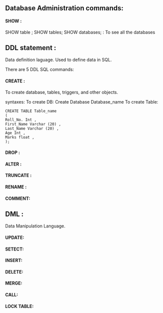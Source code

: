 ## Database Administration commands: 
#### SHOW :
SHOW table <table name>;
SHOW tables;
SHOW databases; : To see all the databases  


## DDL statement :
Data definition laguage. Used to define data in SQL. 

There are 5 DDL SQL commands: 
#### CREATE : 
To create database, tables, triggers, and other objects. 

syntaxes: 
To create DB: Create Database Database_name
To create Table: 
```
CREATE TABLE Table_name
(
Roll_No. Int ,    
First_Name Varchar (20) ,    
Last_Name Varchar (20) ,    
Age Int ,  
Marks float , 
);
```

#### DROP : 
#### ALTER : 
#### TRUNCATE : 
#### RENAME :  
#### COMMENT:



## DML :
Data Manipulation Language. 

#### UPDATE: 
#### SETECT: 
#### INSERT: 
#### DELETE: 
#### MERGE: 
#### CALL: 
#### LOCK TABLE: 
